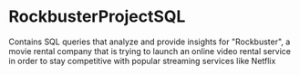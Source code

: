 # RockbusterProjectSQL
Contains SQL queries that analyze and provide insights for "Rockbuster", a movie rental company that is trying to launch an online video rental service in order to stay competitive with popular streaming services like Netflix
